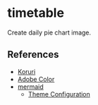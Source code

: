 # timetable
Create daily pie chart image.

## References
* [Koruri](https://koruri.github.io/)
* [Adobe Color](https://color.adobe.com/ja/create/color-wheel)
* [mermaid](https://mermaid-js.github.io/mermaid/#/)
  * [Theme Configuration](https://mermaid-js.github.io/mermaid/#/theming)